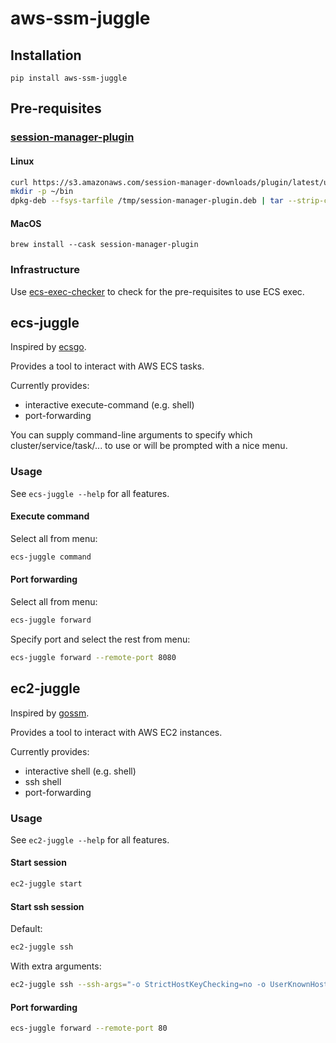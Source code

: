 # aws-ssm-juggle

## Installation

```
pip install aws-ssm-juggle
```

## Pre-requisites

### [session-manager-plugin](https://docs.aws.amazon.com/systems-manager/latest/userguide/session-manager-working-with-install-plugin.html)

#### Linux

```bash
curl https://s3.amazonaws.com/session-manager-downloads/plugin/latest/ubuntu_64bit/session-manager-plugin.deb -o "/tmp/session-manager-plugin.deb"
mkdir -p ~/bin
dpkg-deb --fsys-tarfile /tmp/session-manager-plugin.deb | tar --strip-components=4 -C ~/bin/ -xvf - usr/local/sessionmanagerplugin/bin/session-manager-plugin
```

#### MacOS

`brew install --cask session-manager-plugin`

### Infrastructure

Use [ecs-exec-checker](https://github.com/aws-containers/amazon-ecs-exec-checker) to check for the pre-requisites to use ECS exec.

## ecs-juggle

Inspired by [ecsgo](https://github.com/tedsmitt/ecsgo).

Provides a tool to interact with AWS ECS tasks.

Currently provides:

* interactive execute-command (e.g. shell)
* port-forwarding

You can supply command-line arguments to specify which cluster/service/task/... to use or will be prompted with a nice menu.


### Usage

See `ecs-juggle --help` for all features.

#### Execute command

Select all from menu:

```bash
ecs-juggle command
```

#### Port forwarding

Select all from menu:

```bash
ecs-juggle forward
```

Specify port and select the rest from menu:

```bash
ecs-juggle forward --remote-port 8080
```

## ec2-juggle

Inspired by [gossm](https://github.com/gjbae1212/gossm/).

Provides a tool to interact with AWS EC2 instances.

Currently provides:

* interactive shell (e.g. shell)
* ssh shell
* port-forwarding

### Usage

See `ec2-juggle --help` for all features.

#### Start session

```bash
ec2-juggle start
```

#### Start ssh session

Default:

```bash
ec2-juggle ssh
```

With extra arguments:

```bash
ec2-juggle ssh --ssh-args="-o StrictHostKeyChecking=no -o UserKnownHostsFile=/dev/null -l ubuntu"
```

#### Port forwarding

```bash
ecs-juggle forward --remote-port 80
```
